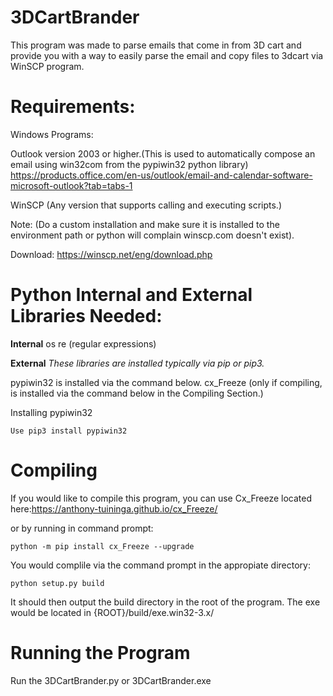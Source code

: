 # 3DCartBrander
This program was made to parse emails that come in from 3D cart and provide you with a way to easily parse the email and copy files to 3dcart via WinSCP program.

# Requirements:

Windows Programs:

Outlook version 2003 or higher.(This is used to automatically compose an email using win32com from the pypiwin32 python library)
https://products.office.com/en-us/outlook/email-and-calendar-software-microsoft-outlook?tab=tabs-1

WinSCP (Any version that supports calling and executing scripts.)

Note:
(Do a custom installation and make sure it is installed to the environment path or python will complain winscp.com doesn't exist).

Download:
https://winscp.net/eng/download.php

# Python Internal and External Libraries Needed:

__Internal__
os
re (regular expressions)

__External__
_These libraries are installed typically via pip or pip3._

pypiwin32 is installed via the command below.
cx\_Freeze (only if compiling, is installed via the command below in the Compiling Section.)

Installing pypiwin32
```
Use pip3 install pypiwin32
```

# Compiling
If you would like to compile this program, you can use Cx_Freeze located here:https://anthony-tuininga.github.io/cx_Freeze/

or by running in command prompt:
```
python -m pip install cx_Freeze --upgrade
```
You would complile via the command prompt in the appropiate directory:
```
python setup.py build
```
It should then output the build directory in the root of the program.
The exe would be located in {ROOT}/build/exe.win32-3.x/

# Running the Program
Run the 3DCartBrander.py or 3DCartBrander.exe
